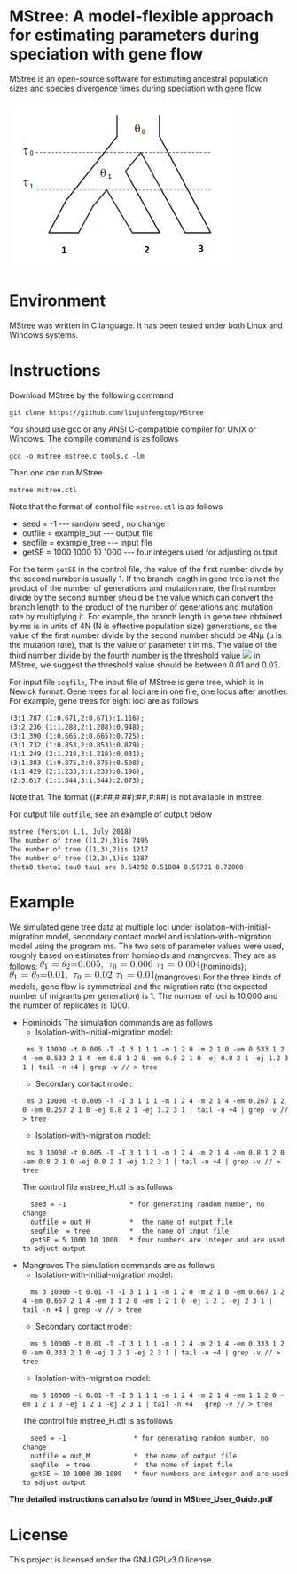 # MStree: A model-flexible approach for estimating parameters during speciation with gene flow
MStree is an open-source software for estimating ancestral population sizes and species divergence times during speciation with gene flow.

![](https://github.com/liujunfengtop/MStree/blob/master/demo.png)

# Environment
MStree was written in C language. It has been tested under both Linux and Windows systems. 

# Instructions
Download MStree by the following command
```shell
git clone https://github.com/liujunfengtop/MStree
```

You should use gcc or any ANSI C-compatible compiler for UNIX or Windows. The compile command is as follows
```shell
gcc -o mstree mstree.c tools.c -lm
```

Then one can run MStree 
```shell
mstree mstree.ctl
```
Note that the format of control file ```mstree.ctl``` is as follows

*   seed = -1 --- random seed , no change
*   outfile = example_out --- output file
*   seqfile  = example_tree --- input file
*   getSE = 1000 1000 10 1000 --- four integers used for adjusting output

For the term `getSE` in the control file, the value of the first number divide by the second number is usually 1. If the branch length in gene tree is not the product of the number of generations and mutation rate, the first number divide by the second number should be the value which can convert the branch length to the product of the number of generations and mutation rate by multiplying it. For example, the branch length in gene tree obtained by ms is in units of 4N (N is effective population size) generations, so the value of the first number divide by the second number should be 4Nμ (μ is the mutation rate), that is the value of parameter t in ms. The value of the third number divide by the fourth number is the threshold value ![](http://latex.codecogs.com/gif.latex?\\varepsilon) in MStree, we suggest the threshold value should be between 0.01 and 0.03.


For input file `seqfile`, The input file of MStree is gene tree, which is in Newick format. Gene trees for all loci are in one file, one locus after another. For example, gene trees for eight loci are as follows

```
(3:1.787,(1:0.671,2:0.671):1.116);
(3:2.236,(1:1.288,2:1.288):0.948);
(3:1.390,(1:0.665,2:0.665):0.725);
(3:1.732,(1:0.853,2:0.853):0.879);
(1:1.249,(2:1.218,3:1.218):0.031);
(3:1.383,(1:0.875,2:0.875):0.508);
(1:1.429,(2:1.233,3:1.233):0.196);
(2:3.617,(1:1.544,3:1.544):2.073);
```
Note that. The format ((#:##,#:##):##,#:##) is not available in mstree.

For output file `outfile`, see an example of output below

```
mstree (Version 1.1, July 2018)
The number of tree ((1,2),3)is 7496
The number of tree ((1,3),2)is 1217
The number of tree ((2,3),1)is 1287
theta0 theta1 tau0 tau1 are 0.54292 0.51804 0.59731 0.72000
```

# Example
We simulated gene tree data at multiple loci under isolation-with-initial-migration model, secondary contact model and isolation-with-migration model using the program ms. The two sets of parameter values were used, roughly based on estimates from hominoids and mangroves. They are as follows: 
![](https://github.com/liujunfengtop/MStree/blob/master/equations/equation1.png)(hominoids); ![](https://github.com/liujunfengtop/MStree/blob/master/equations/equation2.png)(mangroves).For the three kinds of models, gene flow is symmetrical and the migration rate (the expected number of migrants per generation) is 1. The number of loci is 10,000 and the number of replicates is 1000. 

        
* Hominoids
    The simulation commands are as follows
    * Isolation-with-initial-migration model:
    ```shell
     ms 3 10000 -t 0.005 -T -I 3 1 1 1 -m 1 2 0 -m 2 1 0 -em 0.533 1 2 4 -em 0.533 2 1 4 -em 0.8 1 2 0 -em 0.8 2 1 0 -ej 0.8 2 1 -ej 1.2 3 1 | tail -n +4 | grep -v // > tree
    ```
    * Secondary contact model:
    ```shell
     ms 3 10000 -t 0.005 -T -I 3 1 1 1 -m 1 2 4 -m 2 1 4 -em 0.267 1 2 0 -em 0.267 2 1 0 -ej 0.8 2 1 -ej 1.2 3 1 | tail -n +4 | grep -v // > tree
    ```
    * Isolation-with-migration model:
    ```shell
     ms 3 10000 -t 0.005 -T -I 3 1 1 1 -m 1 2 4 -m 2 1 4 -em 0.8 1 2 0 -em 0.8 2 1 0 -ej 0.8 2 1 -ej 1.2 3 1 | tail -n +4 | grep -v // > tree
    ```
    The control file mstree_H.ctl is as follows
    ```
      seed = -1                * for generating random number, no change
      outfile = out_H          *  the name of output file
      seqfile  = tree          *  the name of input file
      getSE = 5 1000 10 1000   * four numbers are integer and are used to adjust output
    ```
*  Mangroves
   The simulation commands are as follows
   * Isolation-with-initial-migration model:
   ```shell
     ms 3 10000 -t 0.01 -T -I 3 1 1 1 -m 1 2 0 -m 2 1 0 -em 0.667 1 2 4 -em 0.667 2 1 4 -em 1 1 2 0 -em 1 2 1 0 -ej 1 2 1 -ej 2 3 1 | tail -n +4 | grep -v // > tree
   ```
   * Secondary contact model:
   ```shell
     ms 3 10000 -t 0.01 -T -I 3 1 1 1 -m 1 2 4 -m 2 1 4 -em 0.333 1 2 0 -em 0.333 2 1 0 -ej 1 2 1 -ej 2 3 1 | tail -n +4 | grep -v // > tree
   ```
   * Isolation-with-migration model:
   ```shell
     ms 3 10000 -t 0.01 -T -I 3 1 1 1 -m 1 2 4 -m 2 1 4 -em 1 1 2 0 -em 1 2 1 0 -ej 1 2 1 -ej 2 3 1 | tail -n +4 | grep -v // > tree
   ```
   The control file mstree_H.ctl is as follows
   ```
     seed = -1                 * for generating random number, no change
     outfile = out_M           *  the name of output file
     seqfile  = tree           *  the name of input file
     getSE = 10 1000 30 1000   * four numbers are integer and are used to adjust output
   ```
**The detailed instructions can also be found in MStree_User_Guide.pdf**

# License
This project is licensed under the GNU GPLv3.0 license.








